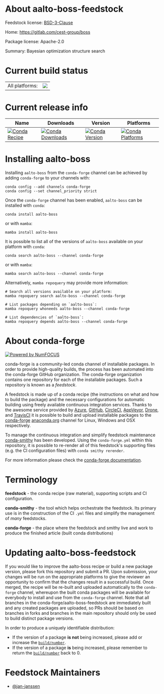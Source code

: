 About aalto-boss-feedstock
==========================

Feedstock license: [BSD-3-Clause](https://github.com/conda-forge/aalto-boss-feedstock/blob/main/LICENSE.txt)

Home: https://gitlab.com/cest-group/boss

Package license: Apache-2.0

Summary: Bayesian optimization structure search

Current build status
====================


<table><tr><td>All platforms:</td>
    <td>
      <a href="https://dev.azure.com/conda-forge/feedstock-builds/_build/latest?definitionId=11197&branchName=main">
        <img src="https://dev.azure.com/conda-forge/feedstock-builds/_apis/build/status/aalto-boss-feedstock?branchName=main">
      </a>
    </td>
  </tr>
</table>

Current release info
====================

| Name | Downloads | Version | Platforms |
| --- | --- | --- | --- |
| [![Conda Recipe](https://img.shields.io/badge/recipe-aalto--boss-green.svg)](https://anaconda.org/conda-forge/aalto-boss) | [![Conda Downloads](https://img.shields.io/conda/dn/conda-forge/aalto-boss.svg)](https://anaconda.org/conda-forge/aalto-boss) | [![Conda Version](https://img.shields.io/conda/vn/conda-forge/aalto-boss.svg)](https://anaconda.org/conda-forge/aalto-boss) | [![Conda Platforms](https://img.shields.io/conda/pn/conda-forge/aalto-boss.svg)](https://anaconda.org/conda-forge/aalto-boss) |

Installing aalto-boss
=====================

Installing `aalto-boss` from the `conda-forge` channel can be achieved by adding `conda-forge` to your channels with:

```
conda config --add channels conda-forge
conda config --set channel_priority strict
```

Once the `conda-forge` channel has been enabled, `aalto-boss` can be installed with `conda`:

```
conda install aalto-boss
```

or with `mamba`:

```
mamba install aalto-boss
```

It is possible to list all of the versions of `aalto-boss` available on your platform with `conda`:

```
conda search aalto-boss --channel conda-forge
```

or with `mamba`:

```
mamba search aalto-boss --channel conda-forge
```

Alternatively, `mamba repoquery` may provide more information:

```
# Search all versions available on your platform:
mamba repoquery search aalto-boss --channel conda-forge

# List packages depending on `aalto-boss`:
mamba repoquery whoneeds aalto-boss --channel conda-forge

# List dependencies of `aalto-boss`:
mamba repoquery depends aalto-boss --channel conda-forge
```


About conda-forge
=================

[![Powered by
NumFOCUS](https://img.shields.io/badge/powered%20by-NumFOCUS-orange.svg?style=flat&colorA=E1523D&colorB=007D8A)](https://numfocus.org)

conda-forge is a community-led conda channel of installable packages.
In order to provide high-quality builds, the process has been automated into the
conda-forge GitHub organization. The conda-forge organization contains one repository
for each of the installable packages. Such a repository is known as a *feedstock*.

A feedstock is made up of a conda recipe (the instructions on what and how to build
the package) and the necessary configurations for automatic building using freely
available continuous integration services. Thanks to the awesome service provided by
[Azure](https://azure.microsoft.com/en-us/services/devops/), [GitHub](https://github.com/),
[CircleCI](https://circleci.com/), [AppVeyor](https://www.appveyor.com/),
[Drone](https://cloud.drone.io/welcome), and [TravisCI](https://travis-ci.com/)
it is possible to build and upload installable packages to the
[conda-forge](https://anaconda.org/conda-forge) [anaconda.org](https://anaconda.org/)
channel for Linux, Windows and OSX respectively.

To manage the continuous integration and simplify feedstock maintenance
[conda-smithy](https://github.com/conda-forge/conda-smithy) has been developed.
Using the ``conda-forge.yml`` within this repository, it is possible to re-render all of
this feedstock's supporting files (e.g. the CI configuration files) with ``conda smithy rerender``.

For more information please check the [conda-forge documentation](https://conda-forge.org/docs/).

Terminology
===========

**feedstock** - the conda recipe (raw material), supporting scripts and CI configuration.

**conda-smithy** - the tool which helps orchestrate the feedstock.
                   Its primary use is in the construction of the CI ``.yml`` files
                   and simplify the management of *many* feedstocks.

**conda-forge** - the place where the feedstock and smithy live and work to
                  produce the finished article (built conda distributions)


Updating aalto-boss-feedstock
=============================

If you would like to improve the aalto-boss recipe or build a new
package version, please fork this repository and submit a PR. Upon submission,
your changes will be run on the appropriate platforms to give the reviewer an
opportunity to confirm that the changes result in a successful build. Once
merged, the recipe will be re-built and uploaded automatically to the
`conda-forge` channel, whereupon the built conda packages will be available for
everybody to install and use from the `conda-forge` channel.
Note that all branches in the conda-forge/aalto-boss-feedstock are
immediately built and any created packages are uploaded, so PRs should be based
on branches in forks and branches in the main repository should only be used to
build distinct package versions.

In order to produce a uniquely identifiable distribution:
 * If the version of a package **is not** being increased, please add or increase
   the [``build/number``](https://docs.conda.io/projects/conda-build/en/latest/resources/define-metadata.html#build-number-and-string).
 * If the version of a package **is** being increased, please remember to return
   the [``build/number``](https://docs.conda.io/projects/conda-build/en/latest/resources/define-metadata.html#build-number-and-string)
   back to 0.

Feedstock Maintainers
=====================

* [@jan-janssen](https://github.com/jan-janssen/)


